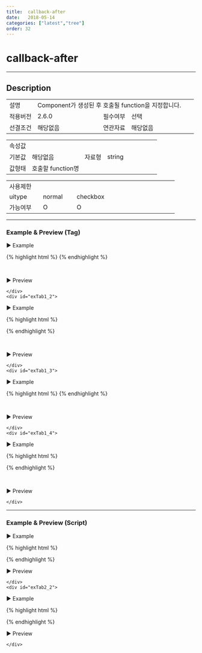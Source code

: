 ```yaml
---
title:  callback-after
date:   2018-05-14
categories: ["latest","tree"]
order: 32
---
```


callback-after
===

---

## Description

<table style="width:100%">
    <colgroup>
        <col width="15%"/>
        <col width="35%"/>
        <col width="15%"/>
        <col width="35%"/>
    </colgroup>
    <tr>
        <td class="tdTitle tdBg">설명</td>
        <td colspan="3">Component가 생성된 후 호출될 function을 지정합니다.</td>
    </tr>
    <tr>
        <td class="tdTitle tdBg">적용버전</td>
        <td>2.6.0</td>
        <td class="tdTitle tdBg">필수여부</td>
        <td>선택</td>
    </tr>
    <tr>
        <td class="tdTitle tdBg">선결조건</td>
        <td>해당없음</td>
        <td class="tdTitle tdBg">연관자료</td>
        <td>해당없음</td>
    </tr>
</table>
<table style="width:100%">
    <colgroup>
        <col width="15%"/>
        <col width="35%"/>
        <col width="15%"/>
        <col width="35%"/>
    </colgroup>
    <tr>
        <td class="tdTitle tdBg tdCenter" colspan="4">속성값</td>
    </tr>
    <tr>
        <td class="tdTitle tdBg">기본값</td>
        <td>해당없음</td>
        <td class="tdTitle tdBg">자료형</td>
        <td>string</td>
    </tr>
    <tr>
        <td class="tdTitle tdBg">값형태</td>
        <td colspan="3">호출할 function명</td>
    </tr>
</table>
<table style="width:100%">
    <colgroup>
        <col width="20%"/>
        <col width="20%"/>
        <col width="20%"/>
        <col width="20%"/>
        <col width="20%"/>
    </colgroup>
    <tr>
        <td class="tdTitle tdBg tdCenter" colspan="5">사용제한</td>
    </tr>
    <tr>
        <td class="tdTitle tdBg">uitype</td>
        <td class="tdCenter">normal</td>
        <td class="tdCenter">checkbox</td>
        <td></td>
        <td></td>
    </tr>
    <tr>
        <td class="tdTitle tdBg">가능여부</td>
        <td class="tdBlue tdCenter">O</td>
        <td class="tdBlue tdCenter">O</td>
        <td></td>
        <td></td>
    </tr>
</table>

---
### Example & Preview (Tag)

<script>
    var treeJsonData=[
        { "id":"1",     "pid":"-1",  "order" : "1", "text" : "1" },
        { "id":"1_1",   "pid":"1",   "order" : "1", "text" : "1_1" },
        { "id":"1_2",   "pid":"1",   "order" : "2", "text" : "1_2" },
        { "id":"1_1_1", "pid":"1_1", "order" : "1", "text" : "1_1_1" },
        { "id":"1_2_1", "pid":"1_2", "order" : "2", "text" : "1_2_1" }
    ];
    function afterCallback(){
        alert('Component 생성후 호출');
    }
</script>

<sbux-tabs id="exTab1" name="exTab1" uitype="normal" title-target-id-array="{exTab1_1,exTab1_2}^{exTab1_3,exTab1_4}" title-text-array="normal{고정형,변동형}^checkbox{고정형,변동형}" is-scrollable="false">
</sbux-tabs>
<div class="tab-content">
    <div id="exTab1_1">

▶ Example

{% highlight html %}
<sbux-tree id="sbIdx1_1" name="sbIdx1_1" uitype="normal" callback-after="afterCallback">
    <tree-item text="1">
        <tree-item text="1_1">
            <tree-item text="1_1_1"></tree-item>
        </tree-item>
        <tree-item text="1_2">
            <tree-item text="1_2_1"></tree-item>
        </tree-item>
    </tree-item>
</sbux-tree>
{% endhighlight %}

<br>

▶ Preview 

<sbux-tree id="sbIdx1_1" name="sbIdx1_1" uitype="normal" callback-after="afterCallback">
    <tree-item text="1">
        <tree-item text="1_1">
            <tree-item text="1_1_1"></tree-item>
        </tree-item>
        <tree-item text="1_2">
            <tree-item text="1_2_1"></tree-item>
        </tree-item>
    </tree-item>
</sbux-tree>

    </div>
    <div id="exTab1_2">

▶ Example

{% highlight html %}
<script>
    var treeJsonData=[
        { "id":"1",     "pid":"-1",  "order" : "1", "text" : "1" },
        { "id":"1_1",   "pid":"1",   "order" : "1", "text" : "1_1" },
        { "id":"1_2",   "pid":"1",   "order" : "2", "text" : "1_2" },
        { "id":"1_1_1", "pid":"1_1", "order" : "1", "text" : "1_1_1" },
        { "id":"1_2_1", "pid":"1_2", "order" : "2", "text" : "1_2_1" }
    ];
    function afterCallback(){
        alert('Component 생성후 호출');
    }
</script>
<sbux-tree id="sbIdx1_2" name="sbTagNm1_2" uitype="normal" jsondata-ref="treeJsonData" callback-after="afterCallback"></sbux-tree>
{% endhighlight %}


<br>

▶ Preview 

<sbux-tree id="sbIdx1_2" name="sbTagNm1_2" uitype="normal" jsondata-ref="treeJsonData" callback-after="afterCallback"></sbux-tree>

    </div>
    <div id="exTab1_3">

▶ Example

{% highlight html %}
<sbux-tree id="sbIdx1_3" name="sbIdx1_3" uitype="checkbox" callback-after="afterCallback">
    <tree-item text="1">
        <tree-item text="1_1">
            <tree-item text="1_1_1"></tree-item>
        </tree-item>
        <tree-item text="1_2">
            <tree-item text="1_2_1"></tree-item>
        </tree-item>
    </tree-item>
</sbux-tree>
{% endhighlight %}

<br>

▶ Preview 

<sbux-tree id="sbIdx1_3" name="sbIdx1_3" uitype="checkbox" callback-after="afterCallback">
    <tree-item text="1">
        <tree-item text="1_1">
            <tree-item text="1_1_1"></tree-item>
        </tree-item>
        <tree-item text="1_2">
            <tree-item text="1_2_1"></tree-item>
        </tree-item>
    </tree-item>
</sbux-tree>

    </div>
    <div id="exTab1_4">

▶ Example

{% highlight html %}
<script>
    var treeJsonData=[
        { "id":"1",     "pid":"-1",  "order" : "1", "text" : "1" },
        { "id":"1_1",   "pid":"1",   "order" : "1", "text" : "1_1" },
        { "id":"1_2",   "pid":"1",   "order" : "2", "text" : "1_2" },
        { "id":"1_1_1", "pid":"1_1", "order" : "1", "text" : "1_1_1" },
        { "id":"1_2_1", "pid":"1_2", "order" : "2", "text" : "1_2_1" }
    ];
    function afterCallback(){
        alert('Component 생성후 호출');
    }
</script>
<sbux-tree id="sbIdx1_4" name="sbTagNm1_4" uitype="checkbox" jsondata-ref="treeJsonData" callback-after="afterCallback"></sbux-tree>
{% endhighlight %}


<br>

▶ Preview 
<sbux-tree id="sbIdx1_4" name="sbTagNm1_4" uitype="checkbox" jsondata-ref="treeJsonData" callback-after="afterCallback"></sbux-tree>

    </div>
</div>

---
### Example & Preview (Script)

<sbux-tabs id="exTab2" name="exTab2" uitype="normal" title-target-id-array="exTab2_1^exTab2_2" title-text-array="normal(변동형)^checkbox(변동형)" is-scrollable="false">
</sbux-tabs>
<div class="tab-content">
    <div id="exTab2_1">

▶ Example

{% highlight html %}
<div id="sbArea2_1"></div>
<script>
    var treeJsonData=[
        { "id":"1",     "pid":"-1",  "order" : "1", "text" : "1" },
        { "id":"1_1",   "pid":"1",   "order" : "1", "text" : "1_1" },
        { "id":"1_2",   "pid":"1",   "order" : "2", "text" : "1_2" },
        { "id":"1_1_1", "pid":"1_1", "order" : "1", "text" : "1_1_1" },
        { "id":"1_2_1", "pid":"1_2", "order" : "2", "text" : "1_2_1" }
    ];
    function afterCallback(){
        alert('Component 생성후 호출');
    }
    $(document).ready(function(){
        $('#sbArea2_1').sbTree({
            name : 'sbScriptNm2_1',
            uitype : 'normal',
            jsondataRef : 'treeJsonData',
            callbackAfter : 'afterCallback'
        });
    }); 
</script>
{% endhighlight %}

<br>

▶ Preview 

<div id="sbArea2_1"></div>
<script>
    $(document).ready(function(){
        $('#sbArea2_1').sbTree({
            name : 'sbScriptNm2_1',
            uitype : 'normal',
            jsondataRef : 'treeJsonData',
            callbackAfter : 'afterCallback'
        });
    }); 
</script>

    </div>
    <div id="exTab2_2">

▶ Example

{% highlight html %}
<div id="sbArea2_2"></div>
<script>
    var treeJsonData=[
        { "id":"1",     "pid":"-1",  "order" : "1", "text" : "1" },
        { "id":"1_1",   "pid":"1",   "order" : "1", "text" : "1_1" },
        { "id":"1_2",   "pid":"1",   "order" : "2", "text" : "1_2" },
        { "id":"1_1_1", "pid":"1_1", "order" : "1", "text" : "1_1_1" },
        { "id":"1_2_1", "pid":"1_2", "order" : "2", "text" : "1_2_1" }
    ];
    function afterCallback(){
        alert('Component 생성후 호출');
    }
    $(document).ready(function(){
        $('#sbArea2_2').sbTree({
            name : 'sbScriptNm2_2',
            uitype : 'checkbox',
            jsondataRef : 'treeJsonData',
            callbackAfter : 'afterCallback'
        });
    }); 
</script>
{% endhighlight %}

<br>

▶ Preview 

<div id="sbArea2_2"></div>
<script>
    $(document).ready(function(){
        $('#sbArea2_2').sbTree({
            name : 'sbScriptNm2_2',
            uitype : 'checkbox',
            jsondataRef : 'treeJsonData',
            callbackAfter : 'afterCallback'
        });
    }); 
</script>

    </div>
</div>